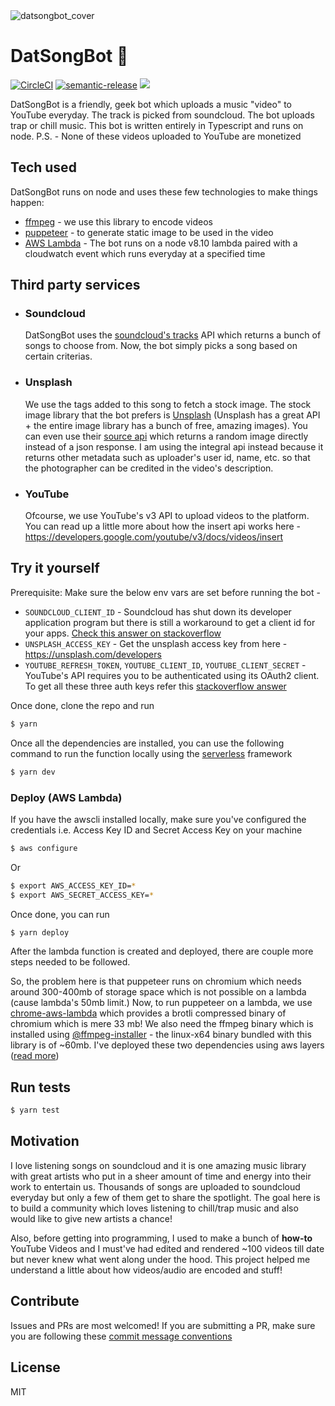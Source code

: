 <img align="center" alt="datsongbot_cover" src="https://res.cloudinary.com/buzzertech/image/upload/v1561311297/cover.png" />

# DatSongBot 🎵

[![CircleCI](https://circleci.com/gh/Buzzertech/JerryQuu/tree/master.svg?style=svg)](https://circleci.com/gh/Buzzertech/JerryQuu/tree/master)
[![semantic-release](https://img.shields.io/badge/%20%20%F0%9F%93%A6%F0%9F%9A%80-semantic--release-e10079.svg)](https://github.com/semantic-release/semantic-release)
![](https://img.shields.io/github/release/buzzertech/datsongbot.svg)

DatSongBot is a friendly, geek bot which uploads a music "video" to YouTube everyday. The track is picked from soundcloud. The bot uploads trap or chill music. This bot is written entirely in Typescript and runs on node. P.S. - None of these videos uploaded to YouTube are monetized

## Tech used

DatSongBot runs on node and uses these few technologies to make things happen:

- [ffmpeg](https://ffmpeg.org) - we use this library to encode videos
- [puppeteer](https://github.com/GoogleChrome/puppeteer) - to generate static image to be used in the video
- [AWS Lambda](https://aws.amazon.com/lambda/) - The bot runs on a node v8.10 lambda paired with a cloudwatch event which runs everyday at a specified time

## Third party services

- ### Soundcloud
  DatSongBot uses the [soundcloud's tracks](https://developers.soundcloud.com/docs/api/reference#tracks) API which returns a bunch of songs to choose from. Now, the bot simply picks a song based on certain criterias.
- ### Unsplash

  We use the tags added to this song to fetch a stock image. The stock image library that the bot prefers is [Unsplash](https://unsplash.com/developers) (Unsplash has a great API + the entire image library has a bunch of free, amazing images). You can even use their [source api](https://source.unsplash.com) which returns a random image directly instead of a json response. I am using the integral api instead because it returns other metadata such as uploader's user id, name, etc. so that the photographer can be credited in the video's description.

- ### YouTube
  Ofcourse, we use YouTube's v3 API to upload videos to the platform. You can read up a little more about how the insert api works here - https://developers.google.com/youtube/v3/docs/videos/insert

## Try it yourself

Prerequisite: Make sure the below env vars are set before running the bot -

- `SOUNDCLOUD_CLIENT_ID` - Soundcloud has shut down its developer application program but there is still a workaround to get a client id for your apps. [Check this answer on stackoverflow](https://stackoverflow.com/a/43962626)
- `UNSPLASH_ACCESS_KEY` - Get the unsplash access key from here - https://unsplash.com/developers
- `YOUTUBE_REFRESH_TOKEN`, `YOUTUBE_CLIENT_ID`, `YOUTUBE_CLIENT_SECRET` - YouTube's API requires you to be authenticated using its OAuth2 client. To get all these three auth keys refer this [stackoverflow answer](https://stackoverflow.com/a/19766913)

Once done, clone the repo and run

```bash
$ yarn
```

Once all the dependencies are installed, you can use the following command to run the function locally using the [serverless](https://github.com/serverless/serverless) framework

```bash
$ yarn dev
```

### Deploy (AWS Lambda)

If you have the awscli installed locally, make sure you've configured the credentials i.e. Access Key ID and Secret Access Key on your machine

```bash
$ aws configure
```

Or

```bash
$ export AWS_ACCESS_KEY_ID=*
$ export AWS_SECRET_ACCESS_KEY=*
```

Once done, you can run

```bash
$ yarn deploy
```

After the lambda function is created and deployed, there are couple more steps needed to be followed.

So, the problem here is that puppeteer runs on chromium which needs around 300-400mb of storage space which is not possible on a lambda (cause lambda's 50mb limit.) Now, to run puppeteer on a lambda, we use [chrome-aws-lambda](https://github.com/alixaxel/chrome-aws-lambda/) which provides a brotli compressed binary of chromium which is mere 33 mb! We also need the ffmpeg binary which is installed using [@ffmpeg-installer](https://github.com/kribblo/node-ffmpeg-installer) - the linux-x64 binary bundled with this library is of ~60mb. I've deployed these two dependencies using aws layers ([read more](https://www.freecodecamp.org/news/lambda-layers-2f80b9211318/))

## Run tests

```bash
$ yarn test
```

## Motivation

I love listening songs on soundcloud and it is one amazing music library with great artists who put in a sheer amount of time and energy into their work to entertain us. Thousands of songs are uploaded to soundcloud everyday but only a few of them get to share the spotlight. The goal here is to build a community which loves listening to chill/trap music and also would like to give new artists a chance!

Also, before getting into programming, I used to make a bunch of **how-to** YouTube Videos and I must've had edited and rendered ~100 videos till date but never knew what went along under the hood. This project helped me understand a little about how videos/audio are encoded and stuff!

## Contribute

Issues and PRs are most welcomed! If you are submitting a PR, make sure you are following these [commit message conventions](https://gist.github.com/stephenparish/9941e89d80e2bc58a153)

## License

MIT
